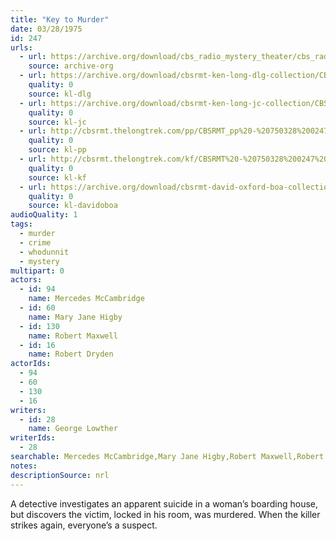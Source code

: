 ```yaml
---
title: "Key to Murder"
date: 03/28/1975
id: 247
urls: 
  - url: https://archive.org/download/cbs_radio_mystery_theater/cbs_radio_mystery_theater-0201-0250.zip/cbs_radio_mystery_theater-0201-0250%2Fcbsrmt_0247_key_to_murder.mp3
    source: archive-org
  - url: https://archive.org/download/cbsrmt-ken-long-dlg-collection/CBSRMT - 750328 0247 Key to Murder.mp3
    quality: 0
    source: kl-dlg
  - url: https://archive.org/download/cbsrmt-ken-long-jc-collection/CBSRMT - 750328 0247 Key To Murder vbr oz_jc.mp3
    quality: 0
    source: kl-jc
  - url: http://cbsrmt.thelongtrek.com/pp/CBSRMT_pp%20-%20750328%200247%20Key%20to%20Murder.mp3
    quality: 0
    source: kl-pp
  - url: http://cbsrmt.thelongtrek.com/kf/CBSRMT%20-%20750328%200247%20Key%20To%20Murder_kf.mp3
    quality: 0
    source: kl-kf
  - url: https://archive.org/download/cbsrmt-david-oxford-boa-collection/CBSRMT-750328-0247-Key-To-Murder-(64-44)_kf-{BoA}.mp3
    quality: 0
    source: kl-davidoboa
audioQuality: 1
tags: 
  - murder
  - crime
  - whodunnit
  - mystery
multipart: 0
actors:  
  - id: 94
    name: Mercedes McCambridge  
  - id: 60
    name: Mary Jane Higby  
  - id: 130
    name: Robert Maxwell  
  - id: 16
    name: Robert Dryden
actorIds:  
  - 94  
  - 60  
  - 130  
  - 16
writers:  
  - id: 28
    name: George Lowther
writerIds:  
  - 28
searchable: Mercedes McCambridge,Mary Jane Higby,Robert Maxwell,Robert Dryden George Lowther
notes: 
descriptionSource: nrl
---
```

A detective investigates an apparent suicide in a woman’s boarding house, but discovers the victim, locked in his room, was murdered. When the killer strikes again, everyone’s a suspect.